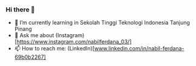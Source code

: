 ### Hi there 👋

- 🌱 I’m currently learning in Sekolah Tinggi Teknologi Indonesia Tanjung Pinang
- 💬 Ask me about (Instagram)[https://www.instagram.com/nabilferdana_03/]
- 📫 How to reach me: (LinkedIn)[www.linkedin.com/in/nabil-ferdana-69b0b2267]


